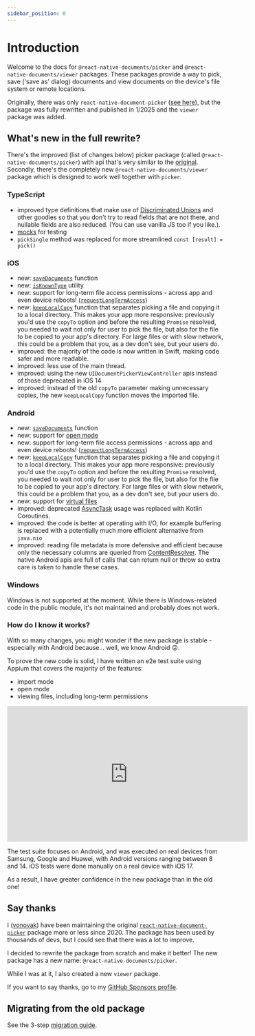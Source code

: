 ```yaml
---
sidebar_position: 0
---
```


# Introduction

Welcome to the docs for `@react-native-documents/picker` and `@react-native-documents/viewer` packages. These packages provide a way to pick, save ('save as' dialog) documents and view documents on the device's file system or remote locations.

Originally, there was only `react-native-document-picker` ([see here](https://github.com/react-native-documents/document-picker/tree/master)), but the package was fully rewritten and published in 1/2025 and the `viewer` package was added.

## What's new in the full rewrite?

There's the improved (list of changes below) picker package (called `@react-native-documents/picker`) with api that's very similar to the [original](https://github.com/react-native-documents/document-picker/tree/master). Secondly, there's the completely new `@react-native-documents/viewer` package which is designed to work well together with `picker`.

### TypeScript

- improved type definitions that make use of [Discriminated Unions](https://basarat.gitbook.io/typescript/type-system/discriminated-unions) and other goodies so that you don't try to read fields that are not there, and nullable fields are also reduced. (You can use vanilla JS too if you like.).
- [mocks](./jest-mocks.md) for testing
- `pickSingle` method was replaced for more streamlined `const [result] = pick()`

### iOS

- new: [`saveDocuments`](./picker/save-as-dialog) function
- new: [`isKnownType`](./picker/limiting-selectable-files.md#isknowntype) utility
- new: support for long-term file access permissions - across app and even device reboots! ([`requestLongTermAccess`](./picker/open-mode.mdx))
- new: [`keepLocalCopy`](./picker/keeping-local-copy.mdx) function that separates picking a file and copying it to a local directory. This makes your app more responsive: previously you'd use the `copyTo` option and before the resulting `Promise` resolved, you needed to wait not only for user to pick the file, but also for the file to be copied to your app's directory. For large files or with slow network, this could be a problem that you, as a dev don't see, but your users do.
- improved: the majority of the code is now written in Swift, making code safer and more readable.
- improved: less use of the main thread.
- improved: using the new `UIDocumentPickerViewController` apis instead of those deprecated in iOS 14
- improved: instead of the old `copyTo` parameter making unnecessary copies, the new `keepLocalCopy` function moves the imported file.

### Android

- new: [`saveDocuments`](./picker/save-as-dialog) function
- new: support for [open mode](./picker/open-mode.mdx)
- new: support for long-term file access permissions - across app and even device reboots! ([`requestLongTermAccess`](./picker/open-mode.mdx))
- new: [`keepLocalCopy`](./picker/keeping-local-copy.mdx) function that separates picking a file and copying it to a local directory. This makes your app more responsive: previously you'd use the `copyTo` option and before the resulting `Promise` resolved, you needed to wait not only for user to pick the file, but also for the file to be copied to your app's directory. For large files or with slow network, this could be a problem that you, as a dev don't see, but your users do.
- new: support for [virtual files](./picker/virtual-files.md)
- improved: deprecated [AsyncTask](https://developer.android.com/reference/android/os/AsyncTask) usage was replaced with Kotlin Coroutines.
- improved: the code is better at operating with I/O, for example buffering is replaced with a potentially much more efficient alternative from `java.nio`
- improved: reading file metadata is more defensive and efficient because only the necessary columns are queried from [ContentResolver](<https://developer.android.com/reference/android/content/ContentResolver#query(android.net.Uri,%20java.lang.String[],%20android.os.Bundle,%20android.os.CancellationSignal)>). The native Android apis are full of calls that can return null or throw so extra care is taken to handle these cases.

### Windows

Windows is not supported at the moment. While there is Windows-related code in the public module, it's not maintained and probably does not work.

### How do I know it works?

With so many changes, you might wonder if the new package is stable - especially with Android because... well, we know Android 😜.

To prove the new code is solid, I have written an e2e test suite using Appium that covers the majority of the features:

- import mode
- open mode
- viewing files, including long-term permissions

<iframe width="560" height="315" src="https://www.youtube.com/embed/tE3WMA4nxGE?si=N8p535owAFnenBwz" title="YouTube video player" frameborder="0" allow="accelerometer; autoplay; clipboard-write; encrypted-media; gyroscope; picture-in-picture; web-share" allowfullscreen></iframe>

The test suite focuses on Android, and was executed on real devices from Samsung, Google and Huawei, with Android versions ranging between 8 and 14. iOS tests were done manually on a real device with iOS 17.

As a result, I have greater confidence in the new package than in the old one!

## Say thanks

I ([vonovak](https://github.com/vonovak)) have been maintaining the original [`react-native-document-picker`](https://github.com/react-native-documents/document-picker/tree/master) package more or less since 2020. The package has been used by thousands of devs, but I could see that there was a lot to improve.

I decided to rewrite the package from scratch and make it better! The new package has a new name: `@react-native-documents/picker`.

While I was at it, I also created a new `viewer` package.

If you want to say thanks, go to my [GitHub Sponsors profile](https://github.com/sponsors/vonovak).

## Migrating from the old package

See the 3-step [migration guide](./migration.md).
